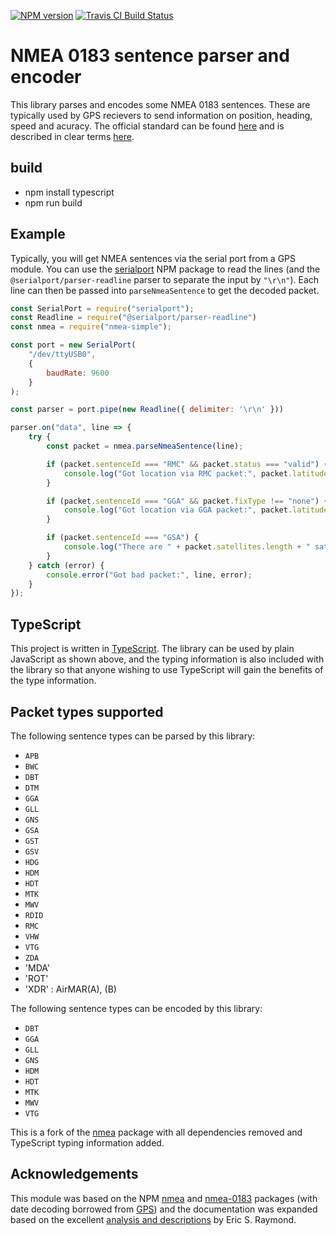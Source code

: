[![NPM version](https://badge.fury.io/js/nmea-simple.svg)](http://badge.fury.io/js/nmea-simple)
[![Travis CI Build Status](https://api.travis-ci.org/101100/nmea-simple.svg)](https://travis-ci.org/101100/nmea-simple)


# NMEA 0183 sentence parser and encoder

This library parses and encodes some NMEA 0183 sentences.  These are typically
used by GPS recievers to send information on position, heading, speed and
acuracy.  The official standard can be found
[here](http://www.nmea.org/content/nmea_standards/nmea_0183_v_410.asp) and is
described in clear terms [here](http://catb.org/gpsd/NMEA.html).

## build
- npm install typescript
- npm run build

## Example

Typically, you will get NMEA sentences via the serial port from a GPS module.
You can use the [serialport](https://www.npmjs.com/package/serialport) NPM
package to read the lines (and the `@serialport/parser-readline` parser to
separate the input by `"\r\n"`).  Each line can then be passed into
`parseNmeaSentence` to get the decoded packet.

```js
const SerialPort = require("serialport");
const Readline = require("@serialport/parser-readline")
const nmea = require("nmea-simple");

const port = new SerialPort(
    "/dev/ttyUSB0",
    {
        baudRate: 9600
    }
);

const parser = port.pipe(new Readline({ delimiter: '\r\n' }))

parser.on("data", line => {
    try {
        const packet = nmea.parseNmeaSentence(line);

        if (packet.sentenceId === "RMC" && packet.status === "valid") {
            console.log("Got location via RMC packet:", packet.latitude, packet.longitude);
        }

        if (packet.sentenceId === "GGA" && packet.fixType !== "none") {
            console.log("Got location via GGA packet:", packet.latitude, packet.longitude);
        }

        if (packet.sentenceId === "GSA") {
            console.log("There are " + packet.satellites.length + " satellites in view.");
        }
    } catch (error) {
        console.error("Got bad packet:", line, error);
    }
});
```


## TypeScript

This project is written in [TypeScript](http://www.typescriptlang.org/).  The
library can be used by plain JavaScript as shown above, and the typing
information is also included with the library so that anyone wishing to use
TypeScript will gain the benefits of the type information.


## Packet types supported

The following sentence types can be parsed by this library:

- `APB`
- `BWC`
- `DBT`
- `DTM`
- `GGA`
- `GLL`
- `GNS`
- `GSA`
- `GST`
- `GSV`
- `HDG`
- `HDM`
- `HDT`
- `MTK`
- `MWV`
- `RDID`
- `RMC`
- `VHW`
- `VTG`
- `ZDA`
- 'MDA'
- 'ROT'
- 'XDR' : AirMAR(A), (B)

The following sentence types can be encoded by this library:

- `DBT`
- `GGA`
- `GLL`
- `GNS`
- `HDM`
- `HDT`
- `MTK`
- `MWV`
- `VTG`

This is a fork of the [nmea](https://www.npmjs.com/package/nmea) package with
all dependencies removed and TypeScript typing information added.


## Acknowledgements

This module was based on the NPM [nmea](https://www.npmjs.com/package/nmea) and
[nmea-0183](https://www.npmjs.com/package/nmea-0183) packages (with date decoding borrowed from [GPS](https://www.npmjs.com/package/gps)) and the
documentation was expanded based on the excellent
[analysis and descriptions](http://catb.org/gpsd/NMEA.html) by Eric S. Raymond.

